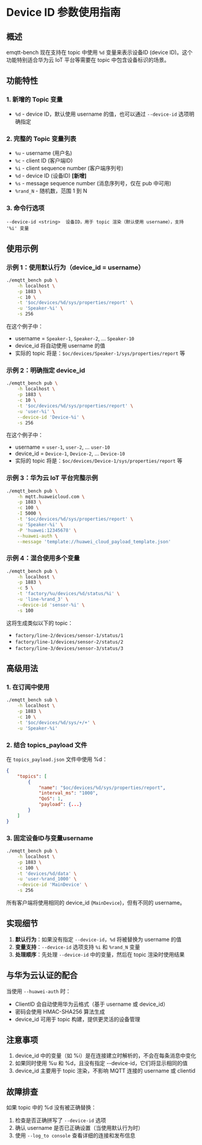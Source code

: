 # Device ID 参数使用指南

## 概述

emqtt-bench 现在支持在 topic 中使用 `%d` 变量来表示设备ID (device ID)。这个功能特别适合华为云 IoT 平台等需要在 topic 中包含设备标识的场景。

## 功能特性

### 1. 新增的 Topic 变量
- `%d` - device ID，默认使用 username 的值，也可以通过 `--device-id` 选项明确指定

### 2. 完整的 Topic 变量列表
- `%u` - username (用户名)
- `%c` - client ID (客户端ID)
- `%i` - client sequence number (客户端序列号)
- `%d` - device ID (设备ID) **[新增]**
- `%s` - message sequence number (消息序列号，仅在 pub 中可用)
- `%rand_N` - 随机数，范围 1 到 N

### 3. 命令行选项
```
--device-id <string>  设备ID，用于 topic 渲染（默认使用 username），支持 '%i' 变量
```

## 使用示例

### 示例 1：使用默认行为（device_id = username）

```bash
./emqtt_bench pub \
    -h localhost \
    -p 1883 \
    -c 10 \
    -t '$oc/devices/%d/sys/properties/report' \
    -u 'Speaker-%i' \
    -s 256
```

在这个例子中：
- username = `Speaker-1`, `Speaker-2`, ... `Speaker-10`
- device_id 将自动使用 username 的值
- 实际的 topic 将是：`$oc/devices/Speaker-1/sys/properties/report` 等

### 示例 2：明确指定 device_id

```bash
./emqtt_bench pub \
    -h localhost \
    -p 1883 \
    -c 10 \
    -t '$oc/devices/%d/sys/properties/report' \
    -u 'user-%i' \
    --device-id 'Device-%i' \
    -s 256
```

在这个例子中：
- username = `user-1`, `user-2`, ... `user-10`
- device_id = `Device-1`, `Device-2`, ... `Device-10`
- 实际的 topic 将是：`$oc/devices/Device-1/sys/properties/report` 等

### 示例 3：华为云 IoT 平台完整示例

```bash
./emqtt_bench pub \
    -h mqtt.huaweicloud.com \
    -p 1883 \
    -c 100 \
    -I 5000 \
    -t '$oc/devices/%d/sys/properties/report' \
    -u 'Speaker-%i' \
    -P 'huawei:12345678' \
    --huawei-auth \
    --message 'template://huawei_cloud_payload_template.json'
```

### 示例 4：混合使用多个变量

```bash
./emqtt_bench pub \
    -h localhost \
    -p 1883 \
    -c 5 \
    -t 'factory/%u/devices/%d/status/%i' \
    -u 'line-%rand_3' \
    --device-id 'sensor-%i' \
    -s 100
```

这将生成类似以下的 topic：
- `factory/line-2/devices/sensor-1/status/1`
- `factory/line-1/devices/sensor-2/status/2`
- `factory/line-3/devices/sensor-3/status/3`

## 高级用法

### 1. 在订阅中使用

```bash
./emqtt_bench sub \
    -h localhost \
    -p 1883 \
    -c 10 \
    -t '$oc/devices/%d/sys/+/+' \
    -u 'Speaker-%i'
```

### 2. 结合 topics_payload 文件

在 `topics_payload.json` 文件中使用 %d：

```json
{
    "topics": [
        {
            "name": "$oc/devices/%d/sys/properties/report",
            "interval_ms": "1000",
            "QoS": 1,
            "payload": {...}
        }
    ]
}
```

### 3. 固定设备ID与变量username

```bash
./emqtt_bench pub \
    -h localhost \
    -p 1883 \
    -c 100 \
    -t 'devices/%d/data' \
    -u 'user-%rand_1000' \
    --device-id 'MainDevice' \
    -s 256
```

所有客户端将使用相同的 device_id (`MainDevice`)，但有不同的 username。

## 实现细节

1. **默认行为**：如果没有指定 `--device-id`，`%d` 将被替换为 username 的值
2. **变量支持**：`--device-id` 选项支持 `%i` 和 `%rand_N` 变量
3. **处理顺序**：先处理 `--device-id` 中的变量，然后在 topic 渲染时使用结果

## 与华为云认证的配合

当使用 `--huawei-auth` 时：
- ClientID 会自动使用华为云格式（基于 username 或 device_id）
- 密码会使用 HMAC-SHA256 算法生成
- device_id 可用于 topic 构建，提供更灵活的设备管理

## 注意事项

1. device_id 中的变量（如 %i）是在连接建立时解析的，不会在每条消息中变化
2. 如果同时使用 %u 和 %d，且没有指定 --device-id，它们将显示相同的值
3. device_id 主要用于 topic 渲染，不影响 MQTT 连接的 username 或 clientid

## 故障排查

如果 topic 中的 %d 没有被正确替换：
1. 检查是否正确拼写了 `--device-id` 选项
2. 确认 username 是否已正确设置（当使用默认行为时）
3. 使用 `--log_to console` 查看详细的连接和发布信息
